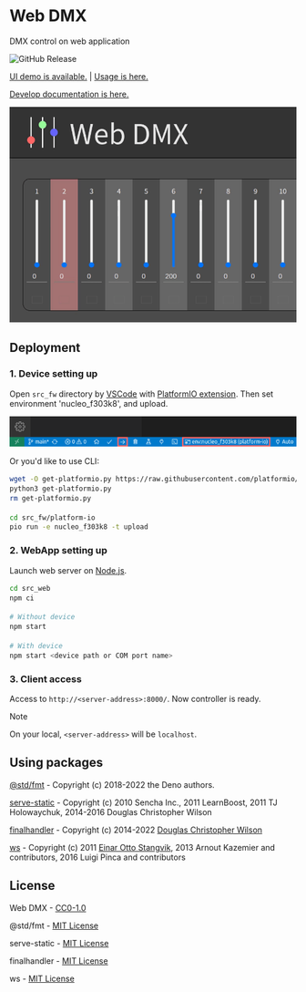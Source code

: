 # Web DMX

DMX control on web application

![GitHub Release](https://img.shields.io/github/v/release/aKuad/web-dmx)

[UI demo is available.](https://akuad.github.io/web-dmx/ui-demo/) \| [Usage is here.](https://akuad.github.io/web-dmx/usage/)

[Develop documentation is here.](https://akuad.github.io/web-dmx/)

![Head image](./assets/head-image.gif)

## Deployment

### 1. Device setting up

Open `src_fw` directory by [VSCode](https://code.visualstudio.com/) with [PlatformIO extension](https://marketplace.visualstudio.com/items?itemName=platformio.platformio-ide). Then set environment 'nucleo_f303k8', and upload.

![VSCode PlatformIO upload](./assets/vscode-upload.webp)

Or you'd like to use CLI:

```sh
wget -O get-platformio.py https://raw.githubusercontent.com/platformio/platformio-core-installer/master/get-platformio.py
python3 get-platformio.py
rm get-platformio.py

cd src_fw/platform-io
pio run -e nucleo_f303k8 -t upload
```

### 2. WebApp setting up

Launch web server on [Node.js](https://nodejs.org/).

```sh
cd src_web
npm ci

# Without device
npm start

# With device
npm start <device path or COM port name>
```

### 3. Client access

Access to `http://<server-address>:8000/`. Now controller is ready.

> [!NOTE]
>
> On your local, `<server-address>` will be `localhost`.

## Using packages

[@std/fmt](https://jsr.io/@std/fmt) - Copyright (c) 2018-2022 the Deno authors.

[serve-static](https://www.npmjs.com/package/serve-static) - Copyright (c) 2010 Sencha Inc., 2011 LearnBoost, 2011 TJ Holowaychuk, 2014-2016 Douglas Christopher Wilson

[finalhandler](https://www.npmjs.com/package/finalhandler) - Copyright (c) 2014-2022 [Douglas Christopher Wilson](mailto:doug@somethingdoug.com)

[ws](https://www.npmjs.com/package/ws) - Copyright (c) 2011 [Einar Otto Stangvik](mailto:einaros@gmail.com), 2013 Arnout Kazemier and contributors, 2016 Luigi Pinca and contributors

## License

Web DMX - [CC0-1.0](./LICENSE)

@std/fmt - [MIT License](https://github.com/denoland/std/blob/main/LICENSE)

serve-static - [MIT License](https://github.com/expressjs/serve-static/blob/HEAD/LICENSE)

finalhandler - [MIT License](https://github.com/pillarjs/finalhandler/blob/master/LICENSE)

ws - [MIT License](https://github.com/websockets/ws/blob/master/LICENSE)
